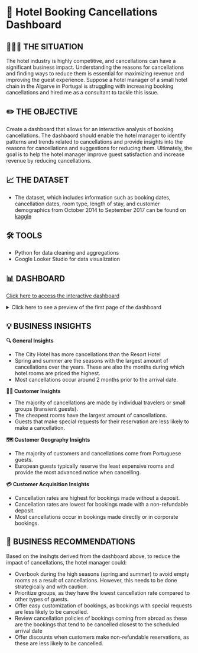 # 🏨 Hotel Booking Cancellations Dashboard

## 👩🏻‍💼 THE SITUATION
The hotel industry is highly competitive, and cancellations can have a significant business impact. Understanding the reasons for cancellations and finding ways to reduce them is essential for maximizing revenue and improving the guest experience. Suppose a hotel manager of a small hotel chain in the Algarve in Portugal is struggling with increasing booking cancellations and hired me as a consultant to tackle this issue. 

## ✏️ THE OBJECTIVE
Create a dashboard that allows for an interactive analysis of booking cancellations. The dashbaord should enable the hotel manager to identify patterns and trends related to cancellations and provide insights into the reasons for cancellations and suggestions for reducing them. Ultimately, the goal is to help the hotel manager improve guest satisfaction and increase revenue by reducing cancellations.

## 📈 THE DATASET
- The dataset, which includes information such as booking dates, cancellation dates, room type, length of stay, and customer demographics from October 2014 to September 2017 can be found on [kaggle](https://www.kaggle.com/code/barathsrinath/hotel-booking-cancellation/input)

## 🛠 TOOLS
- Python for data cleaning and aggregations
- Google Looker Studio for data visualization

## 📊 DASHBOARD
[Click here to access the interactive dashboard](https://lookerstudio.google.com/reporting/28d7ae26-2df9-467d-b9f6-955b3065e704)
<details> 

<summary>
Click here to see a preview of the first page of the dashboard
</summary>

<kbd><img width="1425" alt="dashboard page 1" src="https://github.com/beatriz-fc-leitao/Hotel-Dashboard-Looker-Studio/blob/main/dashboard_page1.png"></kbd>
</details> 

## 💡 BUSINESS INSIGHTS
**🔍 General Insights**
- The City Hotel has more cancellations than the Resort Hotel
- Spring and summer are the seasons with the largest amount of cancellations over the years. These are also the months during which hotel rooms are priced the highest.
- Most cancellations occur around 2 months prior to the arrival date.

**👨‍💼 Customer Insights**
- The majority of cancellations are made by individual travelers or small groups (transient guests).
- The cheapest rooms have the largest amount of cancellations.
- Guests that make special requests for their reservation are less likely to make a cancellation.

**🗺 Customer Geography Insights**
- The majority of customers and cancellations come from Portuguese guests.
- European guests typically reserve the least expensive rooms and provide the most advanced notice when cancelling.

**💳 Customer Acquisition Insights**
- Cancellation rates are highest for bookings made without a deposit.
- Cancellation rates are lowest for bookings made with a non-refundable deposit.
- Most cancellations occur in bookings made directly or in corporate bookings.

## 📝 BUSINESS RECOMMENDATIONS
Based on the insihgts derived from the dashboard above, to reduce the impact of cancellations, the hotel manager could:
- Overbook during the high seasons (spring and summer) to avoid empty rooms as a result of cancellations. However, this needs to be done strategically and with caution.
- Prioritize groups, as they have the lowest cancellation rate compared to other types of guests.
- Offer easy customization of bookings, as bookings with special requests are less likely to be cancelled.
- Review cancellation policies of bookings coming from abroad as these are the bookings that tend to be cancelled closest to the scheduled arrival date
- Offer discounts when customers make non-refundable reservations, as these are less likely to be cancelled.

